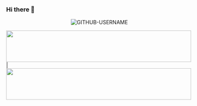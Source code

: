 ### Hi there 👋
<p align="center"> <img src="https://komarev.com/ghpvc/?username=GITHUB-USERNAME&label=Profile%20views&color=ce9927&style=flat" alt="GITHUB-USERNAME" /> </p>
<img src="https://user-images.githubusercontent.com/100255173/221108253-94009565-0ad8-4953-921b-d2cd5a8a5810.png" width="500px" height="85px"></img>
| <img src="https://user-images.githubusercontent.com/100255173/221110382-16cdcf8e-bc0f-4b99-bf78-160d6813b97f.png" width="500px" height="85px"></img>
